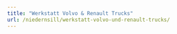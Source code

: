 ```yaml
---
title: "Werkstatt Volvo & Renault Trucks"
url: /niedernsill/werkstatt-volvo-und-renault-trucks/
---
```

